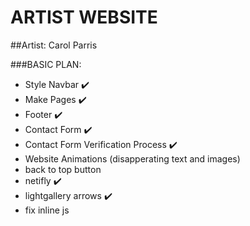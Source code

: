 # ARTIST WEBSITE
##Artist: Carol Parris

###BASIC PLAN:
* Style Navbar :heavy_check_mark:
* Make Pages :heavy_check_mark:
* Footer :heavy_check_mark:
* Contact Form :heavy_check_mark:
* Contact Form Verification Process :heavy_check_mark:
* Website Animations (disapperating text and images)
* back to top button
* netifly :heavy_check_mark:
* lightgallery arrows :heavy_check_mark:
* fix inline js


